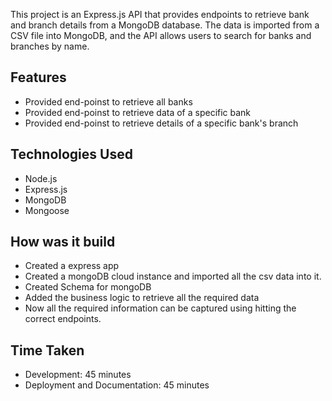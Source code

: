 This project is an Express.js API that provides endpoints to retrieve bank and branch details from a MongoDB database. The data is imported from a CSV file into MongoDB, and the API allows users to search for banks and branches by name.

## Features

- Provided end-poinst to retrieve all banks
- Provided end-poinst to retrieve data of a specific bank
- Provided end-poinst to retrieve details of a specific bank's branch

## Technologies Used

- Node.js
- Express.js
- MongoDB
- Mongoose

## How was it build

- Created a express app
- Created a mongoDB cloud instance and imported all the csv data into it.
- Created Schema for mongoDB 
- Added the business logic to retrieve all the required data
- Now all the required information can be captured using hitting the correct endpoints.

## Time Taken

- Development: 45 minutes
- Deployment and Documentation: 45 minutes
